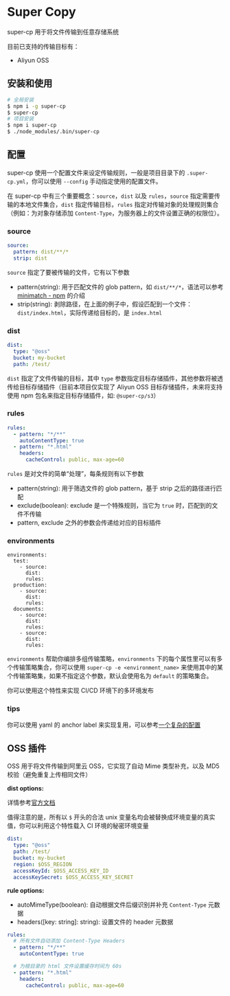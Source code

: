 # Super Copy

super-cp 用于将文件传输到任意存储系统

目前已支持的传输目标有：

- Aliyun OSS

## 安装和使用

```bash
# 全局安装
$ npm i -g super-cp
$ super-cp
# 项目安装
$ npm i super-cp
$ ./node_modules/.bin/super-cp
```

## 配置

super-cp 使用一个配置文件来设定传输规则，一般是项目目录下的 `.super-cp.yml`，你可以使用 `--config` 手动指定使用的配置文件。

在 super-cp 中有三个重要概念：`source`，`dist` 以及 `rules`，`source` 指定需要传输的本地文件集合，`dist` 指定传输目标，`rules` 指定对传输对象的处理规则集合（例如：为对象存储添加 `Content-Type`，为服务器上的文件设置正确的权限位）。

### source

```yaml
source:
  pattern: dist/**/*
  strip: dist
```

`source` 指定了要被传输的文件，它有以下参数

- pattern(string): 用于匹配文件的 glob pattern，如 `dist/**/*`，语法可以参考 [minimatch - npm](https://www.npmjs.com/package/minimatch) 的介绍
- strip(string): 剥除路径，在上面的例子中，假设匹配到一个文件：`dist/index.html`，实际传递给目标的，是 `index.html`

### dist

```yaml
dist:
  type: "@oss"
  bucket: my-bucket
  path: /test/
```

`dist` 指定了文件传输的目标，其中 `type` 参数指定目标存储插件，其他参数将被透传给目标存储插件（目前本项目仅实现了 Aliyun OSS 目标存储插件，未来将支持使用 npm 包名来指定目标存储插件，如: `@super-cp/s3`）

### rules

```yaml
rules:
  - pattern: "*/**"
    autoContentType: true
  - pattern: "*.html"
    headers:
      cacheControl: public, max-age=60
```

`rules` 是对文件的简单“处理”，每条规则有以下参数

- pattern(string): 用于筛选文件的 glob pattern，基于 strip 之后的路径进行匹配
- exclude(boolean): exclude 是一个特殊规则，当它为 `true` 时，匹配到的文件不传输
- pattern, exclude 之外的参数会传递给对应的目标插件

### environments

```yarml
environments:
  test:
    - source:
      dist:
      rules:
  production:
    - source:
      dist:
      rules:
  documents:
    - source:
      dist:
      rules:
    - source:
      dist:
      rules:
```

`environments` 帮助你编排多组传输策略，`environments` 下的每个属性里可以有多个传输策略集合，你可以使用 `super-cp -e <environment_name>` 来使用其中的某个传输策略集，如果不指定这个参数，默认会使用名为 `default` 的策略集合。

你可以使用这个特性来实现 CI/CD 环境下的多环境发布

### tips

你可以使用 yaml 的 anchor label 来实现复用，可以参考[一个复杂的配置](./example.yml)

## OSS 插件

OSS 用于将文件传输到阿里云 OSS，它实现了自动 Mime 类型补充，以及 MD5 校验（避免重复上传相同文件）

**dist options:**

详情参考[官方文档](https://github.com/ali-sdk/ali-oss#ossoptions)

值得注意的是，所有以 `$` 开头的合法 unix 变量名均会被替换成环境变量的真实值，你可以利用这个特性载入 CI 环境的秘密环境变量

```yaml
dist:
  type: "@oss"
  path: /test/
  bucket: my-bucket
  region: $OSS_REGION
  accessKeyId: $OSS_ACCESS_KEY_ID
  accessKeySecret: $OSS_ACCESS_KEY_SECRET
```

**rule options:**

- autoMimeType(boolean): 自动根据文件后缀识别并补充 `Content-Type` 元数据
- headers([key: string]: string): 设置文件的 header 元数据

```yaml
rules:
  # 所有文件自动添加 Content-Type Headers
  - pattern: "*/**"
    autoContentType: true

  # 为根目录的 html 文件设置缓存时间为 60s
  - pattern: "*.html"
    headers:
      cacheControl: public, max-age=60
```
